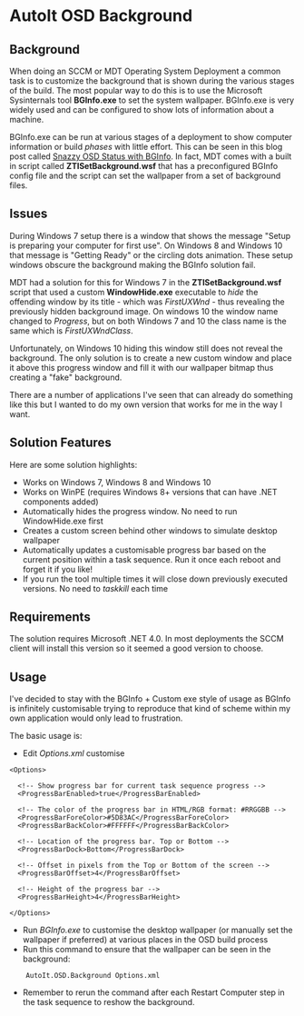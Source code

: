 # AutoIt OSD Background

## Background
When doing an SCCM or MDT Operating System Deployment a common task is to customize the background that is shown during the various stages of the build. The most popular way to do this is to use the Microsoft Sysinternals tool **BGInfo.exe** to set the system wallpaper. BGInfo.exe is very widely used and can be configured to show lots of information about a machine.

BGInfo.exe can be run at various stages of a deployment to show computer information or build _phases_ with little effort. This can be seen in this blog post called [Snazzy OSD Status with BGInfo](https://blogs.technet.microsoft.com/cameronk/2010/04/28/snazzy-osd-status-with-bginfo/). In fact, MDT comes with a built in script called **ZTISetBackground.wsf** that has a preconfigured BGInfo config file and the script can set the wallpaper from a set of background files.

## Issues 
During Windows 7 setup there is a window that shows the message "Setup is preparing your computer for first use". On Windows 8 and Windows 10 that message is "Getting Ready" or the circling dots animation. These setup windows obscure the background making the BGInfo solution fail.

MDT had a solution for this for Windows 7 in the **ZTISetBackground.wsf** script that used a custom **WindowHide.exe** executable to *hide* the offending window by its title - which was *FirstUXWnd* - thus revealing the previously hidden background image. On windows 10 the window name changed to *Progress*, but on both Windows 7 and 10 the class name is the same which is *FirstUXWndClass*.

Unfortunately, on Windows 10 hiding this window still does not reveal the background. The only solution is to create a new custom window and place it above this progress window and fill it with our wallpaper bitmap thus creating a "fake" background.

There are a number of applications I've seen that can already do something like this but I wanted to do my own version that works for me in the way I want.


## Solution Features
Here are some solution highlights:

* Works on Windows 7, Windows 8 and Windows 10
* Works on WinPE (requires Windows 8+ versions that can have .NET components added)
* Automatically hides the progress window. No need to run WindowHide.exe first
* Creates a custom screen behind other windows to simulate desktop wallpaper
* Automatically updates a customisable progress bar based on the current position within a task sequence. Run it once each reboot and forget it if you like!
* If you run the tool multiple times it will close down previously executed versions. No need to *taskkill* each time


## Requirements
The solution requires Microsoft .NET 4.0. In most deployments the SCCM client will install this version so it seemed a good version to choose. 


## Usage
I've decided to stay with the BGInfo + Custom exe style of usage as BGInfo is infinitely customisable trying to reproduce that kind of scheme within my own application would only lead to frustration. 

The basic usage is:

* Edit *Options.xml* customise

````
<Options>

  <!-- Show progress bar for current task sequence progress -->
  <ProgressBarEnabled>true</ProgressBarEnabled>

  <!-- The color of the progress bar in HTML/RGB format: #RRGGBB -->
  <ProgressBarForeColor>#5D83AC</ProgressBarForeColor>
  <ProgressBarBackColor>#FFFFFF</ProgressBarBackColor>

  <!-- Location of the progress bar. Top or Bottom -->
  <ProgressBarDock>Bottom</ProgressBarDock>
  
  <!-- Offset in pixels from the Top or Bottom of the screen -->
  <ProgressBarOffset>4</ProgressBarOffset>
  
  <!-- Height of the progress bar -->
  <ProgressBarHeight>4</ProgressBarHeight>

</Options>
````

* Run *BGInfo.exe* to customise the desktop wallpaper (or manually set the wallpaper if preferred) at various places in the OSD build process
* Run this command to ensure that the wallpaper can be seen in the background: 
````
    AutoIt.OSD.Background Options.xml
````
* Remember to rerun the command after each Restart Computer step in the task sequence to reshow the background.